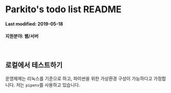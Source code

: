 # Parkito's todo list README

#### Last modified: 2019-05-18
#### 지원분야: 웹/서버

<br>

## 로컬에서 테스트하기

운영체제는 리눅스를 기준으로 하고, 파이썬을 위한 가상환경 구성이 가능하다고 가정합니다. 저는 `pipenv`를 사용하고 있습니다.





